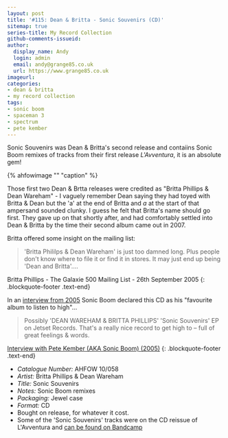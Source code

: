 ```yaml
---
layout: post
title: '#115: Dean & Britta - Sonic Souvenirs (CD)'
sitemap: true
series-title: My Record Collection 
github-comments-issueid:
author:
  display_name: Andy
  login: admin
  email: andy@grange85.co.uk
  url: https://www.grange85.co.uk
imageurl:
categories: 
- dean & britta
- my record collection
tags:
- sonic boom
- spaceman 3
- spectrum
- pete kember
---
```

Sonic Souvenirs was Dean & Britta's second release and contaiins Sonic Boom remixes of tracks from their first release _L'Avventura_, it is an absolute gem!

{% ahfowimage "" "caption" %}

Those first two Dean & Brtta releases were credited as "Britta Phillips & Dean Wareham" - I vaguely remember Dean saying they had toyed with Britta & Dean but the 'a' at the end of Britta and _a_ at the start of that ampersand sounded clunky. I guess he felt that Britta's name should go first. They gave up on that shortly after, and had comfortably settled into Dean & Britta by the time their second album came out in 2007.

Britta offered some insight on the mailing list:

> 'Britta Phililps & Dean Wareham' is just too damned long. Plus people don't know where to file it or find it in stores. It may just end up being 'Dean and Britta'....

 Britta Phillips - The Galaxie 500 Mailing List - 26th September 2005
{: .blockquote-footer .text-end}

In an [interview from 2005](https://midnighttosix.wordpress.com/category/interviews/pete-kember-aka-sonic-boom/) Sonic Boom declared this CD as his "favourite album to listen to high"...

> Possibly 'DEAN WAREHAM & BRITTA PHILLIPS' 'Sonic Souvenirs' EP on Jetset Records. That's a really nice record to get high to – full of great feelings & words.

 [Interview with Pete Kember (AKA Sonic Boom) (2005)](https://midnighttosix.wordpress.com/category/interviews/pete-kember-aka-sonic-boom/)
{: .blockquote-footer .text-end}

 - *Catalogue Number:* AHFOW 10/058
 - *Artist:* Britta Phillips & Dean Wareham
 - *Title:* Sonic Souvenirs
 - *Notes:* Sonic Boom remixes
 - *Packaging:* Jewel case
 - *Format:* CD
 - Bought on release, for whatever it cost.
 - Some of the 'Sonic Souvenirs' tracks were on the CD reissue of L'Avventura and [can be found on Bandcamp](https://brittaphillips.bandcamp.com/album/lavventura-sonic-boom-remixes-from-sonic-souvenirs-ep)
